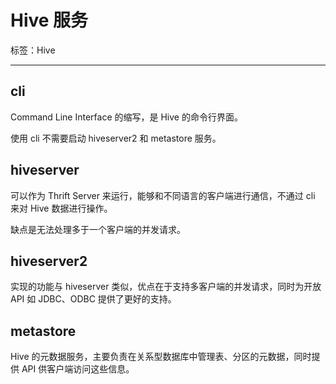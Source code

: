 # Hive 服务

标签：Hive

---

## cli

Command Line Interface 的缩写，是 Hive 的命令行界面。

使用 cli 不需要启动 hiveserver2 和 metastore 服务。

## hiveserver

可以作为 Thrift Server 来运行，能够和不同语言的客户端进行通信，不通过 cli 来对 Hive 数据进行操作。

缺点是无法处理多于一个客户端的并发请求。

## hiveserver2

实现的功能与 hiveserver 类似，优点在于支持多客户端的并发请求，同时为开放 API 如 JDBC、ODBC 提供了更好的支持。

## metastore

Hive 的元数据服务，主要负责在关系型数据库中管理表、分区的元数据，同时提供 API 供客户端访问这些信息。

